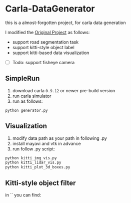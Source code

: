 # Carla-DataGenerator

this is a almost-forgotten project, for carla data generation

I modified the [Original Project](https://github.com/mmmmaomao/DataGenerator) as follows:
* support road segmentation task
* support kitti-style object label
* support kitti-based data visualization
- [ ] Todo: support fisheye camera

## SimpleRun
1. download carla `0.9.12` or newer pre-build version
2. run carla simulator
3. run as follows:
```python
python generator.py
```

## Visualization
1. modify data path as your path in following .py
2. install mayavi and vtk in advance
3. run follow .py script:
```python
python kitti_img_vis.py
python kitti_lidar_vis.py
python kitti_plot_3d_boxes.py
```

## Kitti-style object filter
in `` you can find:
```python

```


